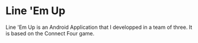 Line 'Em Up
===========

Line 'Em Up is an Android Application that I developped in a team of three.
It is based on the Connect Four game.
